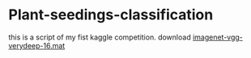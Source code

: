 # Plant-seedings-classification
this is a script of my fist kaggle competition.
download [imagenet-vgg-verydeep-16.mat](http://example.com/)
